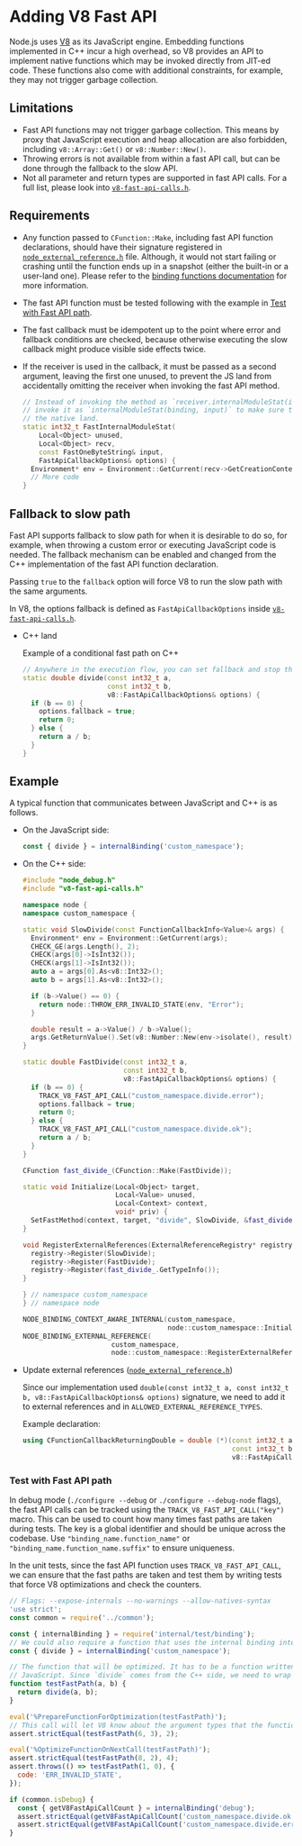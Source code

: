 # Adding V8 Fast API

Node.js uses [V8](https://v8.dev/) as its JavaScript engine.
Embedding functions implemented in C++ incur a high overhead, so V8
provides an API to implement native functions which may be invoked directly
from JIT-ed code. These functions also come with additional constraints,
for example, they may not trigger garbage collection.

## Limitations

* Fast API functions may not trigger garbage collection. This means by proxy
  that JavaScript execution and heap allocation are also forbidden, including
  `v8::Array::Get()` or `v8::Number::New()`.
* Throwing errors is not available from within a fast API call, but can be done
  through the fallback to the slow API.
* Not all parameter and return types are supported in fast API calls.
  For a full list, please look into
  [`v8-fast-api-calls.h`](../../deps/v8/include/v8-fast-api-calls.h).

## Requirements

* Any function passed to `CFunction::Make`, including fast API function
  declarations, should have their signature registered in
  [`node_external_reference.h`](../../src/node_external_reference.h) file.
  Although, it would not start failing or crashing until the function ends up
  in a snapshot (either the built-in or a user-land one). Please refer to the
  [binding functions documentation](../../src/README.md#binding-functions) for more
  information.
* The fast API function must be tested following with the example in
  [Test with Fast API path](#test-with-fast-api-path).
* The fast callback must be idempotent up to the point where error and fallback
  conditions are checked, because otherwise executing the slow callback might
  produce visible side effects twice.
* If the receiver is used in the callback, it must be passed as a second argument,
  leaving the first one unused, to prevent the JS land from accidentally omitting the receiver when
  invoking the fast API method.

  ```cpp
  // Instead of invoking the method as `receiver.internalModuleStat(input)`, the JS land should
  // invoke it as `internalModuleStat(binding, input)` to make sure the binding is available to
  // the native land.
  static int32_t FastInternalModuleStat(
      Local<Object> unused,
      Local<Object> recv,
      const FastOneByteString& input,
      FastApiCallbackOptions& options) {
    Environment* env = Environment::GetCurrent(recv->GetCreationContextChecked());
    // More code
  }
  ```

## Fallback to slow path

Fast API supports fallback to slow path for when it is desirable to do so,
for example, when throwing a custom error or executing JavaScript code is
needed. The fallback mechanism can be enabled and changed from the C++
implementation of the fast API function declaration.

Passing `true` to the `fallback` option will force V8 to run the slow path
with the same arguments.

In V8, the options fallback is defined as `FastApiCallbackOptions` inside
[`v8-fast-api-calls.h`](../../deps/v8/include/v8-fast-api-calls.h).

* C++ land

  Example of a conditional fast path on C++

  ```cpp
  // Anywhere in the execution flow, you can set fallback and stop the execution.
  static double divide(const int32_t a,
                       const int32_t b,
                       v8::FastApiCallbackOptions& options) {
    if (b == 0) {
      options.fallback = true;
      return 0;
    } else {
      return a / b;
    }
  }
  ```

## Example

A typical function that communicates between JavaScript and C++ is as follows.

* On the JavaScript side:

  ```js
  const { divide } = internalBinding('custom_namespace');
  ```

* On the C++ side:

  ```cpp
  #include "node_debug.h"
  #include "v8-fast-api-calls.h"

  namespace node {
  namespace custom_namespace {

  static void SlowDivide(const FunctionCallbackInfo<Value>& args) {
    Environment* env = Environment::GetCurrent(args);
    CHECK_GE(args.Length(), 2);
    CHECK(args[0]->IsInt32());
    CHECK(args[1]->IsInt32());
    auto a = args[0].As<v8::Int32>();
    auto b = args[1].As<v8::Int32>();

    if (b->Value() == 0) {
      return node::THROW_ERR_INVALID_STATE(env, "Error");
    }

    double result = a->Value() / b->Value();
    args.GetReturnValue().Set(v8::Number::New(env->isolate(), result));
  }

  static double FastDivide(const int32_t a,
                           const int32_t b,
                           v8::FastApiCallbackOptions& options) {
    if (b == 0) {
      TRACK_V8_FAST_API_CALL("custom_namespace.divide.error");
      options.fallback = true;
      return 0;
    } else {
      TRACK_V8_FAST_API_CALL("custom_namespace.divide.ok");
      return a / b;
    }
  }

  CFunction fast_divide_(CFunction::Make(FastDivide));

  static void Initialize(Local<Object> target,
                         Local<Value> unused,
                         Local<Context> context,
                         void* priv) {
    SetFastMethod(context, target, "divide", SlowDivide, &fast_divide_);
  }

  void RegisterExternalReferences(ExternalReferenceRegistry* registry) {
    registry->Register(SlowDivide);
    registry->Register(FastDivide);
    registry->Register(fast_divide_.GetTypeInfo());
  }

  } // namespace custom_namespace
  } // namespace node

  NODE_BINDING_CONTEXT_AWARE_INTERNAL(custom_namespace,
                                      node::custom_namespace::Initialize);
  NODE_BINDING_EXTERNAL_REFERENCE(
                        custom_namespace,
                        node::custom_namespace::RegisterExternalReferences);
  ```

* Update external references ([`node_external_reference.h`](../../src/node_external_reference.h))

  Since our implementation used
  `double(const int32_t a, const int32_t b, v8::FastApiCallbackOptions& options)`
  signature, we need to add it to external references and in
  `ALLOWED_EXTERNAL_REFERENCE_TYPES`.

  Example declaration:

  ```cpp
  using CFunctionCallbackReturningDouble = double (*)(const int32_t a,
                                                      const int32_t b,
                                                      v8::FastApiCallbackOptions& options);
  ```

### Test with Fast API path

In debug mode (`./configure --debug` or `./configure --debug-node` flags), the
fast API calls can be tracked using the `TRACK_V8_FAST_API_CALL("key")` macro.
This can be used to count how many times fast paths are taken during tests. The
key is a global identifier and should be unique across the codebase.
Use `"binding_name.function_name"` or `"binding_name.function_name.suffix"` to
ensure uniqueness.

In the unit tests, since the fast API function uses `TRACK_V8_FAST_API_CALL`,
we can ensure that the fast paths are taken and test them by writing tests that
force V8 optimizations and check the counters.

```js
// Flags: --expose-internals --no-warnings --allow-natives-syntax
'use strict';
const common = require('../common');

const { internalBinding } = require('internal/test/binding');
// We could also require a function that uses the internal binding internally.
const { divide } = internalBinding('custom_namespace');

// The function that will be optimized. It has to be a function written in
// JavaScript. Since `divide` comes from the C++ side, we need to wrap it.
function testFastPath(a, b) {
  return divide(a, b);
}

eval('%PrepareFunctionForOptimization(testFastPath)');
// This call will let V8 know about the argument types that the function expects.
assert.strictEqual(testFastPath(6, 3), 2);

eval('%OptimizeFunctionOnNextCall(testFastPath)');
assert.strictEqual(testFastPath(8, 2), 4);
assert.throws(() => testFastPath(1, 0), {
  code: 'ERR_INVALID_STATE',
});

if (common.isDebug) {
  const { getV8FastApiCallCount } = internalBinding('debug');
  assert.strictEqual(getV8FastApiCallCount('custom_namespace.divide.ok'), 1);
  assert.strictEqual(getV8FastApiCallCount('custom_namespace.divide.error'), 1);
}
```
